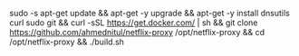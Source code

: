 sudo -s
apt-get update && apt-get -y upgrade && apt-get -y install dnsutils curl sudo git && curl -sSL https://get.docker.com/ | sh && git clone https://github.com/ahmednitul/netflix-proxy /opt/netflix-proxy && cd /opt/netflix-proxy && ./build.sh

